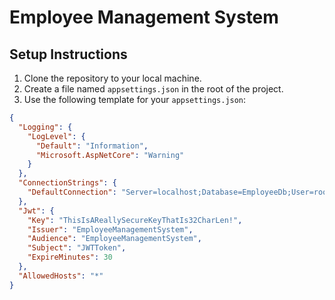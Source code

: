 # Employee Management System

## Setup Instructions

1. Clone the repository to your local machine.
2. Create a file named `appsettings.json` in the root of the project.
3. Use the following template for your `appsettings.json`:

```json
{
  "Logging": {
    "LogLevel": {
      "Default": "Information",
      "Microsoft.AspNetCore": "Warning"
    }
  },
  "ConnectionStrings": {
    "DefaultConnection": "Server=localhost;Database=EmployeeDb;User=root;Password=your_password_here;"
  },
  "Jwt": {
    "Key": "ThisIsAReallySecureKeyThatIs32CharLen!",
    "Issuer": "EmployeeManagementSystem",
    "Audience": "EmployeeManagementSystem",
    "Subject": "JWTToken",
    "ExpireMinutes": 30
  },
  "AllowedHosts": "*"
}
